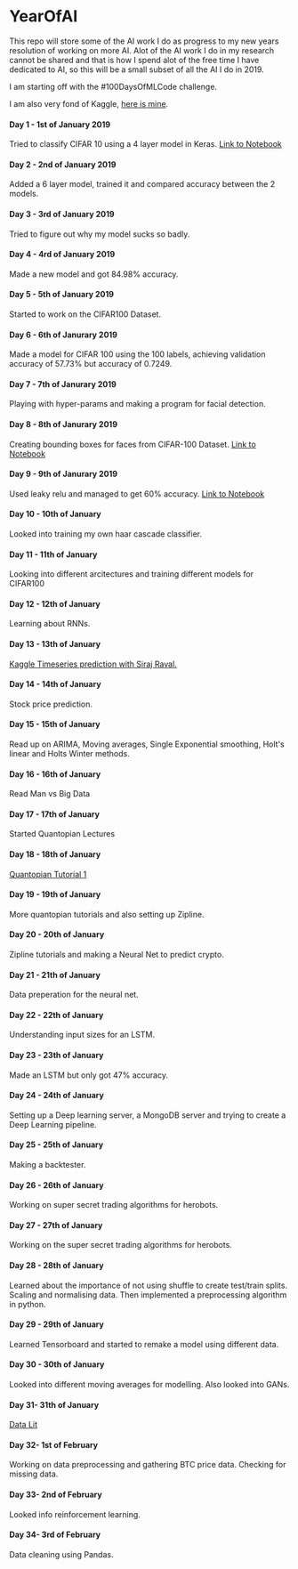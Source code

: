 # YearOfAI

This repo will store some of the AI work I do as progress to my new years resolution of working on more AI. 
Alot of the AI work I do in my research cannot be shared and that is how I spend alot of the free time I have dedicated to AI, so this will be a small subset of all the AI I do in 2019. 

I am starting off with the #100DaysOfMLCode challenge.

I am also very fond of Kaggle, [here is mine](https://www.kaggle.com/perlinwarp). 

#### Day 1 - 1st of January 2019
Tried to classify CIFAR 10 using a 4 layer model in Keras. [Link to Notebook](https://github.com/PerlinWarp/YearOfAI/blob/master/CIFAR10.ipynb)

#### Day 2 - 2nd of January 2019 
Added a 6 layer model, trained it and compared accuracy between the 2 models. 

#### Day 3 - 3rd of January 2019 
Tried to figure out why my model sucks so badly. 

#### Day 4 - 4rd of January 2019 
Made a new model and got 84.98% accuracy. 

#### Day 5 - 5th of January 2019 
Started to work on the CIFAR100 Dataset.

#### Day 6 - 6th of Janurary 2019 
Made a model for CIFAR 100 using the 100 labels, achieving validation accuracy of 57.73% but accuracy of 0.7249. 

#### Day 7 - 7th of Janurary 2019 
Playing with hyper-params and making a program for facial detection.

#### Day 8 - 8th of Janurary 2019 
Creating bounding boxes for faces from CIFAR-100 Dataset. 
[Link to Notebook](https://github.com/PerlinWarp/YearOfAI/blob/master/BoundingBoxes/BoundingBoxes.ipynb)

#### Day 9 - 9th of Janurary 2019 
Used leaky relu and managed to get 60% accuracy. 
[Link to Notebook](https://github.com/PerlinWarp/YearOfAI/blob/master/CIFAR100/CIFAR100-6.ipynb)

#### Day 10 - 10th of January 
Looked into training my own haar cascade classifier. 

#### Day 11 - 11th of January 
Looking into different arcitectures and training different models for CIFAR100

#### Day 12 - 12th of January 
Learning about RNNs.

#### Day 13 - 13th of January 
[Kaggle Timeseries prediction with Siraj Raval.](https://www.kaggle.com/learn/time-series-with-siraj)

#### Day 14 - 14th of January
Stock price prediction. 

#### Day 15 - 15th of January
Read up on ARIMA, Moving averages, Single Exponential smoothing, Holt's linear and Holts Winter methods.

#### Day 16 - 16th of January
Read Man vs Big Data

#### Day 17 - 17th of January 
Started Quantopian Lectures

#### Day 18 - 18th of January 
[Quantopian Tutorial 1](https://www.quantopian.com/tutorials/getting-started)

#### Day 19 - 19th of January 
More quantopian tutorials and also setting up Zipline. 

#### Day 20 - 20th of January 
Zipline tutorials and making a Neural Net to predict crypto. 

#### Day 21 - 21th of January 
Data preperation for the neural net. 

#### Day 22 - 22th of January 
Understanding input sizes for an LSTM. 

#### Day 23 - 23th of January 
Made an LSTM but only got 47% accuracy. 

#### Day 24 - 24th of January
Setting up a Deep learning server, a MongoDB server and trying to create a Deep Learning pipeline. 

#### Day 25 - 25th of January
Making a backtester.

#### Day 26 - 26th of January
Working on super secret trading algorithms for herobots. 

#### Day 27 - 27th of January
Working on the super secret trading algorithms for herobots. 

#### Day 28 - 28th of January
Learned about the importance of not using shuffle to create test/train splits. Scaling and normalising data. Then implemented a preprocessing algorithm in python. 

#### Day 29 - 29th of January
Learned Tensorboard and started to remake a model using different data.

#### Day 30 - 30th of January
Looked into different moving averages for modelling. Also looked into GANs. 

#### Day 31- 31th of January
[Data Lit](https://www.youtube.com/watch?v=3Pzni2yfGUQ)

#### Day 32- 1st of February
Working on data preprocessing and gathering BTC price data. Checking for missing data. 

#### Day 33- 2nd of February
Looked info reinforcement learning.

#### Day 34- 3rd of February
Data cleaning using Pandas. 